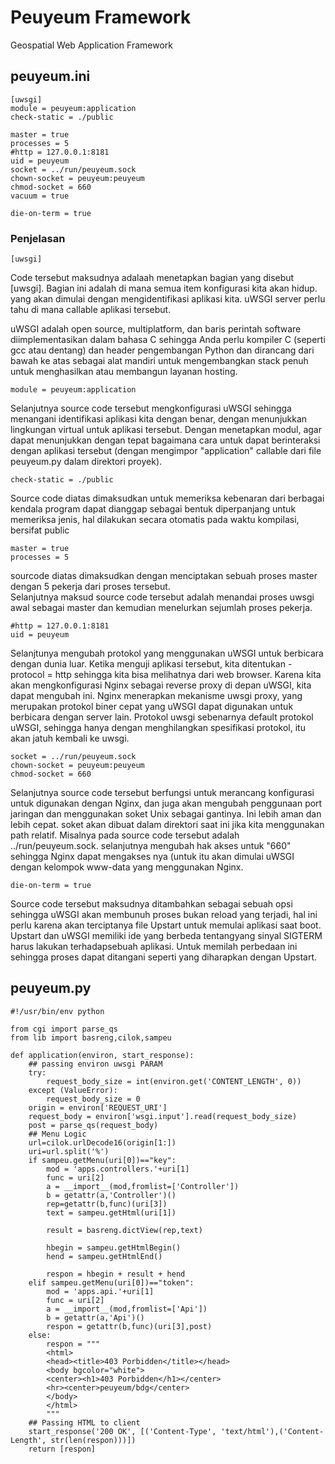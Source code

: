 # Peuyeum Framework
Geospatial Web Application Framework

## peuyeum.ini
~~~
[uwsgi]
module = peuyeum:application
check-static = ./public

master = true
processes = 5
#http = 127.0.0.1:8181
uid = peuyeum
socket = ../run/peuyeum.sock
chown-socket = peuyeum:peuyeum
chmod-socket = 660
vacuum = true

die-on-term = true
~~~
### Penjelasan
~~~
[uwsgi]
~~~

Code tersebut maksudnya adalaah menetapkan bagian yang disebut [uwsgi]. Bagian ini adalah di mana semua item konfigurasi kita akan hidup. yang akan dimulai dengan mengidentifikasi aplikasi kita.  uWSGI server perlu tahu di mana callable aplikasi tersebut.<p>
uWSGI adalah open source, multiplatform, dan baris perintah software diimplementasikan dalam bahasa C sehingga Anda perlu kompiler C (seperti gcc atau dentang) dan header pengembangan Python dan dirancang dari bawah ke atas sebagai alat mandiri untuk mengembangkan stack penuh untuk menghasilkan atau membangun layanan hosting.<p>

~~~
module = peuyeum:application
~~~

Selanjutnya  source code tersebut mengkonfigurasi uWSGI sehingga menangani identifikasi aplikasi kita dengan benar, dengan menunjukkan lingkungan virtual untuk aplikasi tersebut. Dengan menetapkan modul, agar dapat menunjukkan dengan tepat bagaimana cara untuk  dapat berinteraksi dengan aplikasi tersebut (dengan mengimpor "application" callable dari file peuyeum.py dalam direktori proyek). <p>
~~~
check-static = ./public
~~~

Source code diatas dimaksudkan untuk memeriksa kebenaran dari berbagai kendala program dapat dianggap sebagai bentuk diperpanjang untuk  memeriksa jenis, hal  dilakukan secara otomatis pada waktu kompilasi, bersifat public<p>

~~~
master = true
processes = 5
~~~

sourcode diatas dimaksudkan dengan menciptakan sebuah proses master dengan 5 pekerja dari proses tersebut.<br>
Selanjutnya maksud source code tersebut adalah menandai proses uwsgi awal sebagai master dan kemudian menelurkan sejumlah proses pekerja.<p>

~~~
#http = 127.0.0.1:8181
uid = peuyeum
~~~

Selanjtunya mengubah protokol yang menggunakan uWSGI untuk berbicara dengan dunia luar. Ketika menguji aplikasi tersebut, kita ditentukan -protocol = http sehingga kita bisa melihatnya dari web browser. Karena kita akan mengkonfigurasi Nginx sebagai reverse proxy di depan uWSGI, kita dapat mengubah ini. Nginx menerapkan mekanisme uwsgi proxy, yang merupakan protokol biner cepat yang uWSGI dapat digunakan untuk berbicara dengan server lain. Protokol uwsgi sebenarnya default protokol uWSGI, sehingga hanya dengan menghilangkan spesifikasi protokol, itu akan jatuh kembali ke uwsgi.<p>

~~~
socket = ../run/peuyeum.sock
chown-socket = peuyeum:peuyeum
chmod-socket = 660
~~~

Selanjutnya source code tersebut berfungsi untuk merancang konfigurasi untuk digunakan dengan Nginx, dan juga akan mengubah penggunaan port jaringan dan menggunakan soket Unix sebagai gantinya. Ini lebih aman dan lebih cepat. soket akan dibuat dalam direktori saat ini jika kita menggunakan path relatif. Misalnya pada source code tersebut adalah ../run/peuyeum.sock.  selanjutnya mengubah hak akses untuk "660" sehingga Nginx dapat mengakses nya (untuk itu akan dimulai uWSGI dengan kelompok www-data yang menggunakan Nginx.<p> 
~~~
die-on-term = true
~~~

Source code tersebut maksudnya ditambahkan sebagai sebuah opsi sehingga uWSGI akan membunuh proses bukan reload yang terjadi, hal ini perlu karena akan terciptanya file Upstart untuk memulai aplikasi saat boot. Upstart dan uWSGI memiliki ide yang berbeda tentangyang sinyal SIGTERM harus lakukan terhadapsebuah aplikasi. Untuk memilah perbedaan ini sehingga proses dapat ditangani seperti yang diharapkan dengan Upstart.<p>
## peuyeum.py
~~~
#!/usr/bin/env python

from cgi import parse_qs
from lib import basreng,cilok,sampeu

def application(environ, start_response):
	## passing environ uwsgi PARAM
	try:
		request_body_size = int(environ.get('CONTENT_LENGTH', 0))
	except (ValueError):
		request_body_size = 0
	origin = environ['REQUEST_URI']
	request_body = environ['wsgi.input'].read(request_body_size)
	post = parse_qs(request_body)
	## Menu Logic
	url=cilok.urlDecode16(origin[1:])
	uri=url.split('%')
	if sampeu.getMenu(uri[0])=="key":
		mod = 'apps.controllers.'+uri[1]
		func = uri[2]
		a = __import__(mod,fromlist=['Controller'])
		b = getattr(a,'Controller')()
		rep=getattr(b,func)(uri[3])
		text = sampeu.getHtml(uri[1])
		
		result = basreng.dictView(rep,text)

		hbegin = sampeu.getHtmlBegin()
		hend = sampeu.getHtmlEnd()

		respon = hbegin + result + hend
	elif sampeu.getMenu(uri[0])=="token":
		mod = 'apps.api.'+uri[1]
		func = uri[2]
		a = __import__(mod,fromlist=['Api'])
		b = getattr(a,'Api')()
		respon = getattr(b,func)(uri[3],post)
	else:
		respon = """
		<html>
		<head><title>403 Porbidden</title></head>
		<body bgcolor="white">
		<center><h1>403 Porbidden</h1></center>
		<hr><center>peuyeum/bdg</center>
		</body>
		</html>
		"""
	## Passing HTML to client
	start_response('200 OK', [('Content-Type', 'text/html'),('Content-Length', str(len(respon)))])
	return [respon]
~~~

